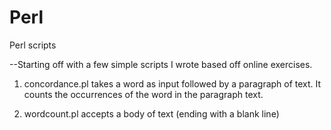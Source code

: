Perl
====

Perl scripts

--Starting off with a few simple scripts I wrote based off online exercises.

1) concordance.pl takes a word as input followed by a paragraph of text. It counts the occurrences of the word in the paragraph text.

2) wordcount.pl accepts a body of text (ending with a blank line)
